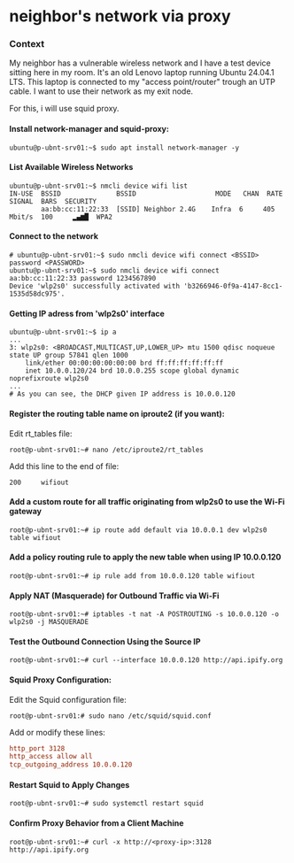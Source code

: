 # neighbor's network via proxy
### Context
My neighbor has a vulnerable wireless network and I have a test device sitting here in my room. It's an old Lenovo laptop running Ubuntu 24.04.1 LTS. This laptop is connected to my "access point/router" trough an UTP cable. I want to use their network as my exit node.

For this, i will use squid proxy.

#### Install network-manager and squid-proxy:
```console
ubuntu@p-ubnt-srv01:~$ sudo apt install network-manager -y
```

#### List Available Wireless Networks
```console
ubuntu@p-ubnt-srv01:~$ nmcli device wifi list
IN-USE  BSSID              BSSID                    MODE   CHAN  RATE        SIGNAL  BARS  SECURITY  
        aa:bb:cc:11:22:33  [SSID] Neighbor 2.4G    Infra  6     405 Mbit/s  100     ▂▄▆█  WPA2      
```

#### Connect to the network
```console
# ubuntu@p-ubnt-srv01:~$ sudo nmcli device wifi connect <BSSID> password <PASSWORD>
ubuntu@p-ubnt-srv01:~$ sudo nmcli device wifi connect aa:bb:cc:11:22:33 password 1234567890
Device 'wlp2s0' successfully activated with 'b3266946-0f9a-4147-8cc1-1535d58dc975'.
```

#### Getting IP adress from 'wlp2s0' interface
```console
ubuntu@p-ubnt-srv01:~$ ip a
...
3: wlp2s0: <BROADCAST,MULTICAST,UP,LOWER_UP> mtu 1500 qdisc noqueue state UP group 57841 qlen 1000
    link/ether 00:00:00:00:00:00 brd ff:ff:ff:ff:ff:ff
    inet 10.0.0.120/24 brd 10.0.0.255 scope global dynamic noprefixroute wlp2s0
...
# As you can see, the DHCP given IP address is 10.0.0.120
```

#### Register the routing table name on iproute2 (if you want):

Edit rt_tables file:
```console
root@p-ubnt-srv01:~# nano /etc/iproute2/rt_tables
```

Add this line to the end of file:
```console
200     wifiout
```

#### Add a custom route for all traffic originating from wlp2s0 to use the Wi-Fi gateway
```console
root@p-ubnt-srv01:~# ip route add default via 10.0.0.1 dev wlp2s0 table wifiout
```

#### Add a policy routing rule to apply the new table when using IP 10.0.0.120
```console
root@p-ubnt-srv01:~# ip rule add from 10.0.0.120 table wifiout
```

#### Apply NAT (Masquerade) for Outbound Traffic via Wi-Fi
```console
root@p-ubnt-srv01:~# iptables -t nat -A POSTROUTING -s 10.0.0.120 -o wlp2s0 -j MASQUERADE
```

#### Test the Outbound Connection Using the Source IP
```console
root@p-ubnt-srv01:~# curl --interface 10.0.0.120 http://api.ipify.org
```

#### Squid Proxy Configuration:

Edit the Squid configuration file:
```console
root@p-ubnt-srv01:# sudo nano /etc/squid/squid.conf
```

Add or modify these lines:
```conf
http_port 3128
http_access allow all
tcp_outgoing_address 10.0.0.120
```

#### Restart Squid to Apply Changes
```console
root@p-ubnt-srv01:~# sudo systemctl restart squid
```

#### Confirm Proxy Behavior from a Client Machine
```console
root@p-ubnt-srv01:~# curl -x http://<proxy-ip>:3128 http://api.ipify.org
```
